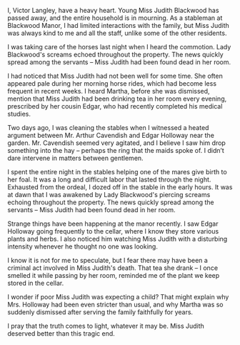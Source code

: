I, Victor Langley, have a heavy heart. Young Miss Judith Blackwood has passed away, and the entire household is in mourning. As a stableman at Blackwood Manor, I had limited interactions with the family, but Miss Judith was always kind to me and all the staff, unlike some of the other residents.

I was taking care of the horses last night when I heard the commotion. Lady Blackwood's screams echoed throughout the property. The news quickly spread among the servants – Miss Judith had been found dead in her room.

I had noticed that Miss Judith had not been well for some time. She often appeared pale during her morning horse rides, which had become less frequent in recent weeks. I heard Martha, before she was dismissed, mention that Miss Judith had been drinking tea in her room every evening, prescribed by her cousin Edgar, who had recently completed his medical studies.

Two days ago, I was cleaning the stables when I witnessed a heated argument between Mr. Arthur Cavendish and Edgar Holloway near the garden. Mr. Cavendish seemed very agitated, and I believe I saw him drop something into the hay – perhaps the ring that the maids spoke of. I didn’t dare intervene in matters between gentlemen.

I spent the entire night in the stables helping one of the mares give birth to her foal. It was a long and difficult labor that lasted through the night. Exhausted from the ordeal, I dozed off in the stable in the early hours. It was at dawn that I was awakened by Lady Blackwood's piercing screams echoing throughout the property. The news quickly spread among the servants – Miss Judith had been found dead in her room.

Strange things have been happening at the manor recently. I saw Edgar Holloway going frequently to the cellar, where I know they store various plants and herbs. I also noticed him watching Miss Judith with a disturbing intensity whenever he thought no one was looking.

I know it is not for me to speculate, but I fear there may have been a criminal act involved in Miss Judith's death. That tea she drank – I once smelled it while passing by her room, reminded me of the plant we keep stored in the cellar.

I wonder if poor Miss Judith was expecting a child? That might explain why Mrs. Holloway had been even stricter than usual, and why Martha was so suddenly dismissed after serving the family faithfully for years.

I pray that the truth comes to light, whatever it may be. Miss Judith deserved better than this tragic end.
